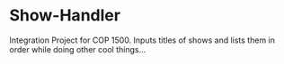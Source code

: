 # Show-Handler
Integration Project for COP 1500. Inputs titles of shows and lists them in order while doing other cool things...
